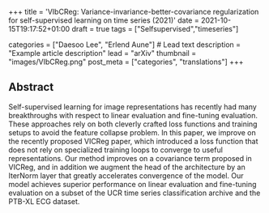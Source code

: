 +++
title = 'VIbCReg: Variance-invariance-better-covariance regularization for self-supervised learning on time series (2021)'
date = 2021-10-15T19:17:52+01:00
draft = true
tags = ["Selfsupervised","timeseries"]

categories = ["Daesoo Lee", "Erlend Aune"] # Lead text
description =  "Example article description"
lead = "arXiv"
thumbnail = "images/VIbCReg.png"
post_meta = ["categories", "translations"]
+++

## Abstract
Self-supervised learning for image representations has recently had many breakthroughs with respect to linear evaluation and fine-tuning evaluation. These approaches rely on both cleverly crafted loss functions and training setups to avoid the feature collapse problem. In this paper, we improve on the recently proposed VICReg paper, which introduced a loss function that does not rely on specialized training loops to converge to useful representations. Our method improves on a covariance term proposed in VICReg, and in addition we augment the head of the architecture by an IterNorm layer that greatly accelerates convergence of the model. Our model achieves superior performance on linear evaluation and fine-tuning evaluation on a subset of the UCR time series classification archive and the PTB-XL ECG dataset.